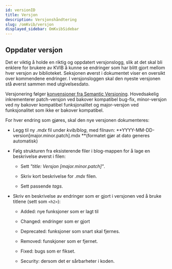 ```yaml
---
id: versionID
title: Versjon
description: Versjonshåndtering
slug: /omKvib/versjon
displayed_sidebar: OmKvibSidebar
---
```


## Oppdater versjon
Det er viktig å holde en riktig og oppdatert versjonslogg, slik at det skal bli enklere for brukere av KVIB å kunne se endringer som har blitt gjort mellom hver versjon av biblioteket. Seksjonen øverst i dokumentet viser en oversikt over kommendene endringer.
I versjonsloggen skal den nyeste versjonen stå øverst sammen med utgivelsesdato.

Versjonering følger [konvensjoner fra Semantic Versioning](https://semver.org/).
Hovedsakelig inkrementerer patch-versjon ved bakover kompatibel bug-fix, minor-versjon ved ny bakover kompatibel funksjonalitet og major-versjon ved funksjonalitet som ikke er bakover kompatibel.

For hver endring som gjøres, skal den nye versjonen dokumenteres:

* Legg til ny _.mdx_ fil under _kvib/blog_, med filnavn: **YYYY-MM-DD-version[major.minor.patch].mdx **(formatet gjør at dato generes automatisk)

* Følg strukturen fra eksisterende filer i blog-mappen for å lage en beskrivelse øverst i filen:

  - Sett _"title: Versjon [major.minor.patch]"_.

  - Skriv kort beskrivelse for _.mdx_ filen.

  - Sett passende _tags_.

* Skriv en beskrivelse av endringer som er gjort i versjonen ved å bruke titlene (sett som <code><h2\></code>):

  - Added: nye funksjoner som er lagt til

  - Changed: endringer som er gjort

  - Deprecated: funksjoner som snart skal fjernes.

  - Removed: funskjoner som er fjernet.

  - Fixed: bugs som er fikset.

  - Security: dersom det er sårbarheter i koden.